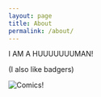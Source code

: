 ```yaml
---
layout: page
title: About
permalink: /about/
---
```


I AM A HUUUUUUUMAN!

(I also like badgers) 

<img src="http://workcompass.com/wp-content/uploads/2015/03/wh_wc_29-870x350.jpg" alt="Comics!">
